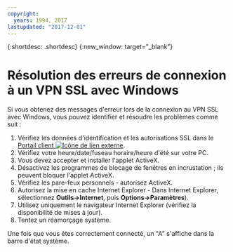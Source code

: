 ```yaml
---
copyright:
  years: 1994, 2017
lastupdated: "2017-12-01"
---
```


{:shortdesc: .shortdesc}
{:new_window: target="_blank"}

# Résolution des erreurs de connexion à un VPN SSL avec Windows

Si vous obtenez des messages d'erreur lors de la connexion au VPN SSL avec Windows, vous pouvez identifier et résoudre les problèmes comme suit :

1. Vérifiez les données d'identification et les autorisations SSL dans le [Portail client ![Icône de lien externe](../../icons/launch-glyph.svg "Icône de lien externe")](https://control.softlayer.com/).
2. Vérifiez votre heure/date/fuseau horaire/heure d'été sur votre PC.
3. Vous devez accepter et installer l'applet ActiveX.
4. Désactivez les programmes de blocage de fenêtres en incrustation ; ils peuvent bloquer l'applet ActiveX.
5. Vérifiez les pare-feux personnels - autorisez ActiveX.
6. Autorisez la mise en cache Internet Explorer - Dans Internet Explorer, sélectionnez **Outils->Internet**, puis **Options->Paramètres**).
7. Utilisez uniquement le navigateur Internet Explorer (vérifiez la disponibilité de mises à jour).
8. Tentez un réamorçage système.

Une fois que vous êtes correctement connecté, un "A" s'affiche dans la barre d'état système.
